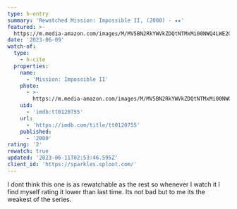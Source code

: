 ```yaml
---
type: h-entry
summary: 'Rewatched Mission: Impossible II, (2000) - ★★'
featured: >-
  https://m.media-amazon.com/images/M/MV5BN2RkYWVkZDQtNTMxMi00NWQ4LWE2ODctNmQzOWM2NjQzYzdlXkEyXkFqcGdeQXVyMjUzOTY1NTc@._V1_SX300.jpg
date: '2023-06-09'
watch-of:
  type:
    - h-cite
  properties:
    name:
      - 'Mission: Impossible II'
    photo:
      - >-
        https://m.media-amazon.com/images/M/MV5BN2RkYWVkZDQtNTMxMi00NWQ4LWE2ODctNmQzOWM2NjQzYzdlXkEyXkFqcGdeQXVyMjUzOTY1NTc@._V1_SX300.jpg
    uid:
      - 'imdb:tt0120755'
    url:
      - 'https://imdb.com/title/tt0120755'
    published:
      - '2000'
rating: '2'
rewatch: true
updated: '2023-06-11T02:53:46.595Z'
client_id: 'https://sparkles.sploot.com/'
---
```

I dont think this one is as rewatchable as the rest so whenever I watch it I find myself rating it lower than last time. Its not bad but to me its the weakest of the series.
